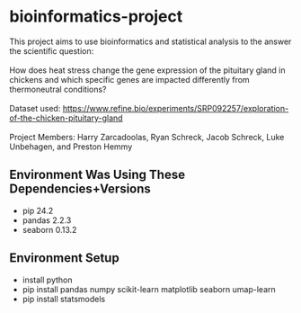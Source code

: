 # bioinformatics-project
This project aims to use bioinformatics and statistical analysis to the answer the scientific question: <br><br>How does heat stress change the gene expression of the pituitary gland in chickens and which specific genes are impacted differently from thermoneutral conditions?
<br><br>Dataset used: https://www.refine.bio/experiments/SRP092257/exploration-of-the-chicken-pituitary-gland
<br><br>Project Members: Harry Zarcadoolas, Ryan Schreck, Jacob Schreck, Luke Unbehagen, and Preston Hemmy


## Environment Was Using These Dependencies+Versions

- pip 24.2
- pandas 2.2.3
- seaborn 0.13.2

## Environment Setup

- install python
- pip install pandas numpy scikit-learn matplotlib seaborn umap-learn
- pip install statsmodels